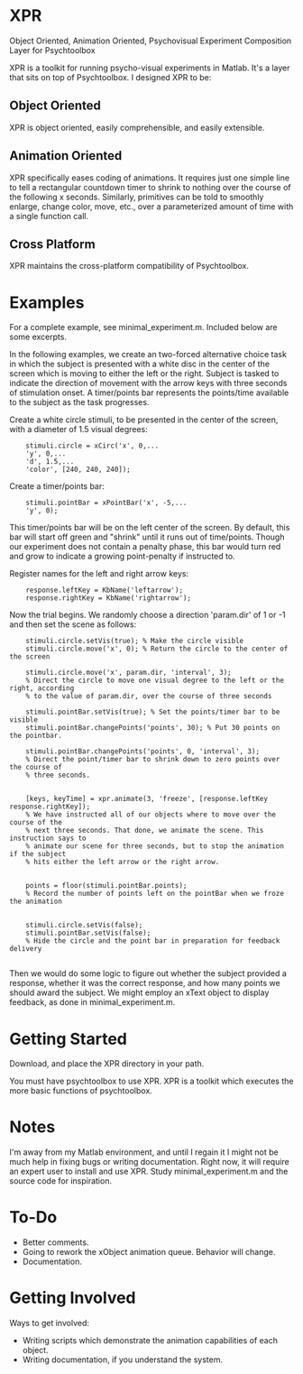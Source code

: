 XPR
===

Object Oriented, Animation Oriented, Psychovisual Experiment Composition Layer for Psychtoolbox

XPR is a toolkit for running psycho-visual experiments in Matlab. It's a layer that sits on top of Psychtoolbox. I designed XPR to be:

Object Oriented
---------------
XPR is object oriented, easily comprehensible, and easily extensible.

Animation Oriented
------------------
XPR specifically eases coding of animations. It requires just one simple line to tell a rectangular countdown timer to shrink to nothing over the course of the following x seconds. Similarly, primitives can be told to smoothly enlarge, change color, move, etc., over a parameterized amount of time with a single function call.

Cross Platform
--------------
XPR maintains the cross-platform compatibility of Psychtoolbox.


Examples
========

For a complete example, see minimal_experiment.m. Included below are some excerpts.

In the following examples, we create an two-forced alternative choice task in which the subject is presented with a white disc in the center of the screen which is moving to either the left or the right. Subject is tasked to indicate the direction of movement with the arrow keys with three seconds of stimulation onset. A timer/points bar represents the points/time available to the subject as the task progresses.

Create a white circle stimuli, to be presented in the center of the screen, with a diameter of 1.5 visual degrees:

```
    stimuli.circle = xCirc('x', 0,...
    'y', 0,...
    'd', 1.5,...
    'color', [240, 240, 240]);
```

Create a timer/points bar:

```
    stimuli.pointBar = xPointBar('x', -5,...
    'y', 0);
```
This timer/points bar will be on the left center of the screen. By default, this bar will start off green and "shrink" until it runs out of time/points. Though our experiment does not contain a penalty phase, this bar would turn red and grow to indicate a growing point-penalty if instructed to.

Register names for the left and right arrow keys:
```
    response.leftKey = KbName('leftarrow');
    response.rightKey = KbName('rightarrow');
```

Now the trial begins. We randomly choose a direction 'param.dir' of 1 or -1 and then set the scene as follows:

```
    stimuli.circle.setVis(true); % Make the circle visible
    stimuli.circle.move('x', 0); % Return the circle to the center of the screen
    
    stimuli.circle.move('x', param.dir, 'interval', 3);
    % Direct the circle to move one visual degree to the left or the right, according
    % to the value of param.dir, over the course of three seconds
    
    stimuli.pointBar.setVis(true); % Set the points/timer bar to be visible
    stimuli.pointBar.changePoints('points', 30); % Put 30 points on the pointbar.
    
    stimuli.pointBar.changePoints('points', 0, 'interval', 3); 
    % Direct the point/timer bar to shrink down to zero points over the course of
    % three seconds.
    
    
    [keys, keyTime] = xpr.animate(3, 'freeze', [response.leftKey response.rightKey]);
    % We have instructed all of our objects where to move over the course of the
    % next three seconds. That done, we animate the scene. This instruction says to
    % animate our scene for three seconds, but to stop the animation if the subject
    % hits either the left arrow or the right arrow.
    
    
    points = floor(stimuli.pointBar.points);
    % Record the number of points left on the pointBar when we froze the animation
    
    
    stimuli.circle.setVis(false);
    stimuli.pointBar.setVis(false);
    % Hide the circle and the point bar in preparation for feedback delivery
    
```

Then we would do some logic to figure out whether the subject provided a response, whether it was the correct response, and how many points we should award the subject. We might employ an xText object to display feedback, as done in minimal_experiment.m.


Getting Started
===============

Download, and place the XPR directory in your path.

You must have psychtoolbox to use XPR. XPR is a toolkit which executes the more basic functions of psychtoolbox.


Notes
=====

I'm away from my Matlab environment, and until I regain it I might not be much help in fixing bugs or writing documentation. Right now, it will require an expert user to install and use XPR. Study minimal_experiment.m and the source code for inspiration.

To-Do
=====

* Better comments.
* Going to rework the xObject animation queue. Behavior will change.
* Documentation.

Getting Involved
================

Ways to get involved:

* Writing scripts which demonstrate the animation capabilities of each object.
* Writing documentation, if you understand the system.
